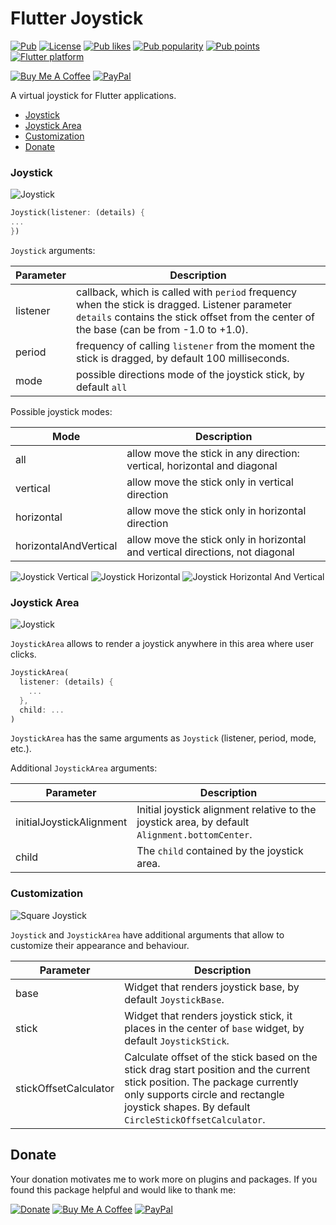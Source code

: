 # Flutter Joystick

[![Pub](https://img.shields.io/pub/v/flutter_joystick.svg)](https://pub.dev/packages/flutter_joystick)
[![License](https://img.shields.io/github/license/pavelzaichyk/flutter_joystick)](https://github.com/pavelzaichyk/flutter_joystick/blob/master/LICENSE)
[![Pub likes](https://badgen.net/pub/likes/flutter_joystick)](https://pub.dev/packages/flutter_joystick/score)
[![Pub popularity](https://badgen.net/pub/popularity/flutter_joystick)](https://pub.dev/packages/flutter_joystick/score)
[![Pub points](https://badgen.net/pub/points/flutter_joystick)](https://pub.dev/packages/flutter_joystick/score)
[![Flutter platform](https://badgen.net/pub/flutter-platform/flutter_joystick)](https://pub.dev/packages/flutter_joystick)


[![Buy Me A Coffee](https://img.shields.io/badge/Donate-Buy%20me%20a%20coffee-FFDD00?logo=buymeacoffee)](https://www.buymeacoffee.com/rebeloid)
[![PayPal](https://img.shields.io/badge/Donate-PayPal-066BB7?logo=paypal)](https://paypal.me/pavelzaichyk)

A virtual joystick for Flutter applications.

- [Joystick](#joystick)
- [Joystick Area](#joystick-area)
- [Customization](#customization) 
- [Donate](#donate)


### Joystick

![Joystick](https://i.giphy.com/media/yd6bBNqinNcSRmOPAC/giphy.gif "Joystick")

```dart
Joystick(listener: (details) {
...
})
```

`Joystick` arguments:

Parameter | Description
--- | --- 
listener | callback, which is called with `period` frequency when the stick is dragged. Listener parameter `details` contains the stick offset from the center of the base (can be from -1.0 to +1.0).
period | frequency of calling `listener` from the moment the stick is dragged, by default 100 milliseconds.
mode | possible directions mode of the joystick stick, by default `all`

Possible joystick modes:

Mode | Description
--- | --- 
all | allow move the stick in any direction: vertical, horizontal and diagonal
vertical | allow move the stick only in vertical direction
horizontal | allow move the stick only in horizontal direction
horizontalAndVertical | allow move the stick only in horizontal and vertical directions, not diagonal

![Joystick Vertical](https://i.giphy.com/media/FXQG3ttV35Ca5L5ZA7/giphy.gif "Joystick Vertical")
![Joystick Horizontal](https://i.giphy.com/media/SN9YMtBKaHLkw5iIvB/giphy.gif "Joystick Horizontal")
![Joystick Horizontal And Vertical](https://i.giphy.com/media/znAdOQr52MmKTssc91/giphy.gif "Joystick Horizontal And Vertical")

### Joystick Area

![Joystick](https://i.giphy.com/media/2uFUWJcOaaTPFbIFBd/giphy.gif "Joystick Area")

`JoystickArea` allows to render a joystick anywhere in this area where user clicks.

```dart
JoystickArea(
  listener: (details) {
    ...
  },
  child: ...
)
```

`JoystickArea` has the same arguments as `Joystick` (listener, period, mode, etc.).

Additional `JoystickArea` arguments:

Parameter | Description
--- | ---
initialJoystickAlignment | Initial joystick alignment relative to the joystick area, by default `Alignment.bottomCenter`.
child | The `child` contained by the joystick area.

### Customization

![Square Joystick](https://i.giphy.com/media/kjGJmILAeBJFXGtcgt/giphy.gif "Square Joystick")

`Joystick` and `JoystickArea` have additional arguments that allow to customize their appearance and behaviour.

Parameter | Description
--- | ---
base | Widget that renders joystick base, by default `JoystickBase`.
stick | Widget that renders joystick stick, it places in the center of `base` widget, by default `JoystickStick`.
stickOffsetCalculator | Calculate offset of the stick based on the stick drag start position and the current stick position. The package currently only supports circle and rectangle joystick shapes. By default `CircleStickOffsetCalculator`.

## Donate

Your donation motivates me to work more on plugins and packages. If you found this package helpful and would like to thank me:

[![Donate](https://www.paypalobjects.com/en_US/PL/i/btn/btn_donateCC_LG.gif)](https://www.paypal.com/donate/?hosted_button_id=QE4E8RX8FW6P4)
[![Buy Me A Coffee](https://img.buymeacoffee.com/button-api/?text=Buy%20me%20a%20coffee&emoji=&slug=rebeloid&button_colour=FFDD00&font_colour=000000&font_family=Cookie&outline_colour=000000&coffee_colour=ffffff)](https://www.buymeacoffee.com/rebeloid)
[![PayPal](https://img.shields.io/badge/Donate-PayPal-066BB7?logo=paypal)](https://paypal.me/pavelzaichyk)
